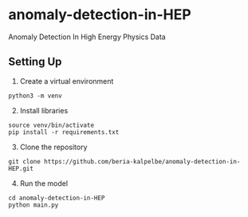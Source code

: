 # anomaly-detection-in-HEP
Anomaly Detection In High Energy Physics Data


## Setting Up
1. Create a virtual environment
```
python3 -m venv
```
2. Install libraries
```
source venv/bin/activate
pip install -r requirements.txt
```
3. Clone the repository
```
git clone https://github.com/beria-kalpelbe/anomaly-detection-in-HEP.git
```
4. Run the model
```
cd anomaly-detection-in-HEP
python main.py
```